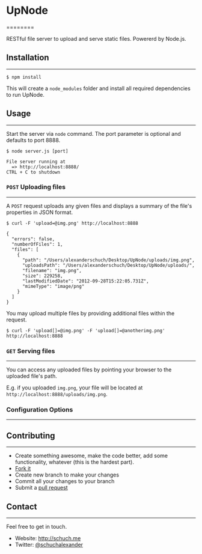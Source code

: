 # UpNode
========

RESTful file server to upload and serve static files. Powererd by Node.js.


## Installation
---------------

```
$ npm install
```
This will create a `node_modules` folder and install all required dependencies to run UpNode.

## Usage
--------

Start the server via `node` command.
The port parameter is optional and defaults to port 8888.

```
$ node server.js [port]

File server running at
  => http://localhost:8888/
CTRL + C to shutdown

```

### `POST` Uploading files
---------------------------

A `POST` request uploads any given files and displays a summary of the file's properties in JSON format.

```
$ curl -F 'upload=@img.png' http://localhost:8888

{
  "errors": false,
  "numberOfFiles": 1,
  "files": [
    {
      "path": "/Users/alexanderschuch/Desktop/UpNode/uploads/img.png",
      "uploadsPath": "/Users/alexanderschuch/Desktop/UpNode/uploads/",
      "filename": "img.png",
      "size": 229258,
      "lastModifiedDate": "2012-09-28T15:22:05.731Z",
      "mimeType": "image/png"
    }
  ]
}

```

You may upload multiple files by providing additional files within the request.

```
$ curl -F 'upload[]=@img.png' -F 'upload[]=@anotherimg.png' http://localhost:8888
```


### `GET` Serving files
------------------------

You can access any uploaded files by pointing your browser to the uploaded file's path.

E.g. if you uploaded `img.png`, your file will be located at `http://localhost:8888/uploads/img.png`.


### Configuration Options
--------------------------


## Contributing
---------------

* Create something awesome, make the code better, add some functionality,
  whatever (this is the hardest part).
* [Fork it](http://help.github.com/forking/)
* Create new branch to make your changes
* Commit all your changes to your branch
* Submit a [pull request](http://help.github.com/pull-requests/)

## Contact
----------

Feel free to get in touch.

* Website: <http://schuch.me> 
* Twitter: [@schuchalexander](http://twitter.com/schuchalexander)

